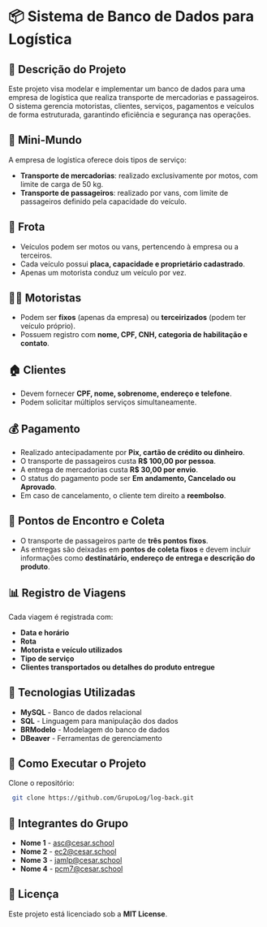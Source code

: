 # 📦 Sistema de Banco de Dados para Logística

## 📖 Descrição do Projeto

Este projeto visa modelar e implementar um banco de dados para uma empresa de logística que realiza transporte de mercadorias e passageiros. O sistema gerencia motoristas, clientes, serviços, pagamentos e veículos de forma estruturada, garantindo eficiência e segurança nas operações.

## 🏢 Mini-Mundo

A empresa de logística oferece dois tipos de serviço:
- **Transporte de mercadorias**: realizado exclusivamente por motos, com limite de carga de 50 kg.
- **Transporte de passageiros**: realizado por vans, com limite de passageiros definido pela capacidade do veículo.

## 🚗 Frota

- Veículos podem ser motos ou vans, pertencendo à empresa ou a terceiros.
- Cada veículo possui **placa, capacidade e proprietário cadastrado**.
- Apenas um motorista conduz um veículo por vez.

## 👨‍✈️ Motoristas

- Podem ser **fixos** (apenas da empresa) ou **terceirizados** (podem ter veículo próprio).
- Possuem registro com **nome, CPF, CNH, categoria de habilitação e contato**.

## 🏠 Clientes

- Devem fornecer **CPF, nome, sobrenome, endereço e telefone**.
- Podem solicitar múltiplos serviços simultaneamente.

## 💰 Pagamento

- Realizado antecipadamente por **Pix, cartão de crédito ou dinheiro**.
- O transporte de passageiros custa **R$ 100,00 por pessoa**.
- A entrega de mercadorias custa **R$ 30,00 por envio**.
- O status do pagamento pode ser **Em andamento, Cancelado ou Aprovado**.
- Em caso de cancelamento, o cliente tem direito a **reembolso**.

## 📍 Pontos de Encontro e Coleta

- O transporte de passageiros parte de **três pontos fixos**.
- As entregas são deixadas em **pontos de coleta fixos** e devem incluir informações como **destinatário, endereço de entrega e descrição do produto**.

## 📊 Registro de Viagens

Cada viagem é registrada com:
- **Data e horário**
- **Rota**
- **Motorista e veículo utilizados**
- **Tipo de serviço**
- **Clientes transportados ou detalhes do produto entregue**

## 📌 Tecnologias Utilizadas

- **MySQL** - Banco de dados relacional
- **SQL** - Linguagem para manipulação dos dados
- **BRModelo** - Modelagem do banco de dados
- **DBeaver** - Ferramentas de gerenciamento

## 🚀 Como Executar o Projeto

Clone o repositório:

```bash
 git clone https://github.com/GrupoLog/log-back.git
```

## 👥 Integrantes do Grupo

- **Nome 1** - [asc@cesar.school](mailto:asc@cesar.school)
- **Nome 2** - [ec2@cesar.school](mailto:ec2@cesar.school)
- **Nome 3** - [jamlp@cesar.school](mailto:jamlp@cesar.school)
- **Nome 4** - [pcm7@cesar.school](mailto:pcm7@cesar.school)

## 📄 Licença

Este projeto está licenciado sob a **MIT License**.
